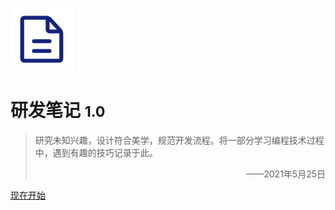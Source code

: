 ![logo](_media/icon.png)

# 研发笔记 <small>1.0</small>

> 研究未知兴趣，设计符合美学，规范开发流程。将一部分学习编程技术过程中，遇到有趣的技巧记录于此。
>
> <p align="right">——2021年5月25日</p>

[现在开始](/zh-cn/#目录)

<!-- 背景图片 -->

<!-- ![](_media/bg.png) -->

<!-- 背景色 -->

<!-- ![color](#f0f0f0) -->